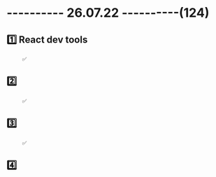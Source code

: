 # ---------- 26.07.22 ----------(124)

## 1️⃣ React dev tools

         ✅

## 2️⃣

         ✅

## 3️⃣

         ✅

## 4️⃣
